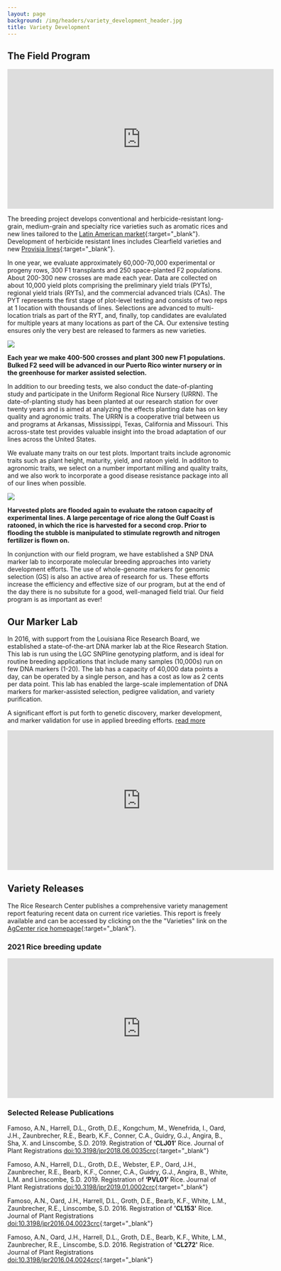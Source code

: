 ```yaml
---
layout: page
background: /img/headers/variety_development_header.jpg
title: Variety Development
---
```


## The Field Program


<iframe width="600" height="315" src="https://www.youtube.com/embed/ib6WrFeVmDE" title="YouTube video player" frameborder="0" allow="accelerometer; autoplay; clipboard-write; encrypted-media; gyroscope; picture-in-picture" allowfullscreen></iframe>

The breeding project develops conventional and 
herbicide-resistant long-grain, medium-grain and specialty rice varieties such as 
aromatic rices and new lines tailored to the [Latin American market](https://www.lsuagcenter.com/articles/page1606255285126){:target="_blank"}. 
Development of herbicide resistant lines includes Clearfield varieties and new
[Provisia lines](https://www.ricefarming.com/departments/feature/new-and-improved-2/){:target="_blank"}.


In one year, we evaluate approximately 60,000-70,000 experimental or 
progeny rows, 300 F1 transplants and 250 space-planted F2 populations. About 
200-300 new crosses are made each year. Data are collected on about 10,000 yield
plots comprising the preliminary yield trials (PYTs), regional yield trials 
(RYTs), and the commercial advanced trials (CAs). The PYT represents the first 
stage of plot-level testing and consists of two reps at 1 location with 
thousands of lines. Selections are advanced to multi-location trials as part of 
the RYT, and, finally, top candidates are evalulated for multiple years at many 
locations as part of the CA. Our extensive testing ensures only the very best 
are released to farmers as new varieties.

![](img/breeding/F1.jpg)


**Each year we make 400-500 crosses and plant 300 new F1 populations. Bulked F2
 seed will be advanced in our Puerto Rico winter nursery or in the greenhouse 
 for marker assisted selection.**

In addition to our breeding tests, we also conduct the date-of-planting study
and participate in the Uniform Regional Rice Nursery (URRN). 
The date-of-planting study has been planted at our research station for over 
twenty years and is aimed at analyzing the effects planting date has on key 
quality and agronomic traits. The URRN is a cooperative trial between us and 
programs at Arkansas, Mississippi, Texas, California and Missouri. This 
across-state test provides valuable insight into the broad adaptation of our 
lines across the United States.

We evaluate many traits on our test plots. Important traits include agronomic 
traits such as plant height, maturity, yield, and ratoon yield. In additon to 
agronomic traits, we select on a number important milling and quality traits, 
and we also work to incorporate a good disease resistance package into all of 
our lines when possible.


![](img/breeding/ratoon.jpg)


**Harvested plots are flooded again to evaluate the ratoon capacity of 
experimental lines. A large percentage of rice along the Gulf Coast is ratooned, 
in which the rice is harvested for a second crop. Prior to flooding the stubble 
is manipulated to stimulate regrowth and nitrogen fertilizer is flown on.**


In conjunction with our field program, we have established a SNP DNA marker lab 
to incorporate molecular breeding approaches into variety development efforts. 
The use of whole-genome markers for genomic selection (GS) is also an active 
area of research for us. These efforts increase the efficiency and effective 
size of our program, but at the end of the day there is no subsitute for a good, 
well-managed field trial. Our field program is as important as ever!

## Our Marker Lab

In 2016, with support from the Louisiana Rice Research Board,
we established a state-of-the-art DNA marker lab at the Rice Research Station. 
This lab is run using the LGC SNPline genotyping platform, and is ideal for
routine breeding applications that include many samples (10,000s) run on 
few DNA markers (1-20). The lab has a capacity of 40,000 data points a day, can 
be operated by a single person, and has a cost as low as 2 cents per data point. 
This lab has enabled the large-scale implementation of DNA markers for 
marker-assisted selection, pedigree validation, and variety purification. 

A significant effort is put forth to genetic discovery,
marker development, and marker validation for use in applied breeding efforts. 
[read more](research)

<iframe width="600" height="315" src="https://www.youtube.com/embed/X1KVyTKxnOs" frameborder="0" allow="accelerometer; autoplay; clipboard-write; encrypted-media; gyroscope; picture-in-picture" allowfullscreen></iframe>

## Variety Releases
The Rice Research Center publishes a comprehensive variety  management report 
featuring recent data on current rice varieties. This report is freely available 
and can be accessed by clicking on the the "Varieties" link on the
[AgCenter rice homepage](https://www.lsuagcenter.com/topics/crops/rice){:target="_blank"}.

### 2021 Rice breeding update

<iframe width="600" height="315" src="https://www.youtube.com/embed/BIVIod1qHZc" frameborder="0" allow="accelerometer; autoplay; clipboard-write; encrypted-media; gyroscope; picture-in-picture" allowfullscreen></iframe>

### Selected Release Publications

Famoso, A.N., Harrell, D.L., Groth, D.E., Kongchum, M., Wenefrida, I., Oard, 
J.H., Zaunbrecher, R.E., Bearb, K.F., Conner, C.A., Guidry, G.J., Angira, B., 
Sha, X. and Linscombe, S.D. 2019. Registration of **‘CLJ01’** Rice. 
Journal of Plant Registrations
[doi:10.3198/jpr2018.06.0035crc](https://doi.org/10.3198/jpr2018.06.0035crc){:target="_blank"}

Famoso, A.N., Harrell, D.L., Groth, D.E., Webster, E.P., Oard, J.H., 
Zaunbrecher, R.E., Bearb, K.F., Conner, C.A., Guidry, G.J., Angira, B., White, 
L.M. and Linscombe, S.D. 2019. Registration of **‘PVL01’** Rice. 
Journal of Plant Registrations
[doi:10.3198/jpr2019.01.0002crc](https://doi.org/10.3198/jpr2019.01.0002crc){:target="_blank"}

Famoso, A.N., Oard, J.H., Harrell, D.L., Groth, D.E., Bearb, K.F., White, L.M., 
Zaunbrecher, R.E., Linscombe, S.D. 2016. Registration of **'CL153'** Rice. 
Journal of Plant Registrations
[doi:10.3198/jpr2016.04.0023crc](https://doi.org/10.3198/jpr2016.04.0023crc){:target="_blank"} 

Famoso, A.N., Oard, J.H., Harrell, D.L., Groth, D.E., Bearb, K.F., White, L.M., 
Zaunbrecher, R.E., Linscombe, S.D. 2016. Registration of **'CL272'** Rice. 
Journal of Plant Registrations
[doi:10.3198/jpr2016.04.0024crc](https://doi.org/10.3198/jpr2016.04.0024crc){:target="_blank"} 
